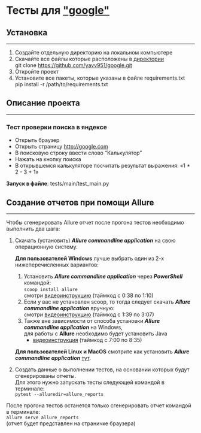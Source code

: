 # Тесты для ["google"](https://www.google.ru)

## Установка

***

1. Создайте отдельную директорию на локальном компьютере
2. Скачайте все файлы которые расположены в [директории](https://github.com/yavv951/google) <br>
   git clone https://github.com/yavv951/google.git
3. Откройте проект
4. Установите все пакеты, которые указаны в файле requirements.txt <br>
   pip install -r /path/to/requirements.txt

## Описание проекта

***

### Тест проверки поиска в яндексе

* Открыть браузер
* Открыть страницу http://google.com
* В поисковую строку ввести слово “Калькулятор”
* Нажать на кнопку поиска
* В открывшемся калькуляторе посчитать результат выражения: «1 * 2 - 3 + 1»

__Запуск в файле__: tests/main/test_main.py

## Создание отчетов при помощи Allure

***
Чтобы сгенерировать Allure отчет после прогона тестов необходимо выполнить два шага:

1. Скачать (установить) _**Allure commandline application**_  на свою операционную систему.

   **Для пользователей Windows** лучше выбрать один из 2-х нижеперечисленных вариантов:
    1) Установить _**Allure commandline application**_ через _**PowerShell**_ командой:
       <br>```scoop install allure```<br>
       смотри [видеоинструкцию](https://www.youtube.com/watch?v=3WuTSDkfuqQ) (таймкод с 0:38 по 1:10)
    2) Если у вас не установлен scoop, то тогда следует скачать _**Allure commandline application**_ вручную:<br>
       смотри [видеоинструкцию](https://www.youtube.com/watch?v=3WuTSDkfuqQ) (таймкод с 1:39 по 3:07)
    3) Также вне зависимости от способа установки _**Allure commandline application**_ на Windows,
       <br>для работы с **Allure** необходимо будет установить Java
        - [видеоинструкция](https://www.youtube.com/watch?v=6qASwPL86MM&t=1352s) (таймкод с 7:00 по 8:35)

   **Для пользователей Linux и MacOS** смотрите как установить
   _**Allure commandline application**_ [тут](https://docs.qameta.io/allure/#_installing_a_commandline).

2. Создать данные о выполнении тестов, на основании которых будут сгенерированы отчеты.
   <br>Для этого нужно запускать тесты следующей командой в терминале:<br>```pytest --alluredir=allure_reports```

После прогона тестов останется только сгенерировать отчет командой в терминале:
<br>```allure serve allure_reports```<br>(отчет будет представлен на страничке браузера)
